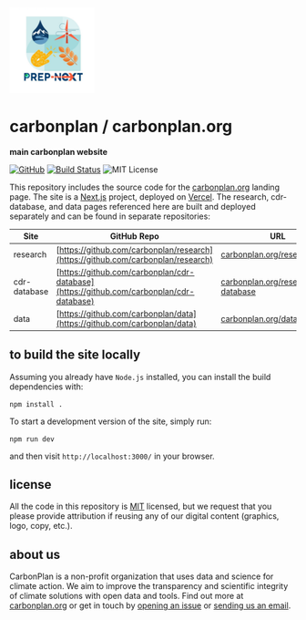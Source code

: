 <img
  src='https://github.com/longbiao1993/CMIP6/blob/main/data/figures/group.log.jpg'
  height='150'
/>

# carbonplan / carbonplan.org

**main carbonplan website**

[![GitHub][github-badge]][github]
[![Build Status]][actions]
![MIT License][]

[github]: https://github.com/carbonplan/carbonplan.org
[github-badge]: https://badgen.net/badge/-/github?icon=github&label
[build status]: https://github.com/carbonplan/carbonplan.org/actions/workflows/main.yml/badge.svg
[actions]: https://github.com/carbonplan/carbonplan.org/actions/workflows/main.yml
[mit license]: https://badgen.net/badge/license/MIT/blue

This repository includes the source code for the [carbonplan.org](https://carbonplan.org/) landing page. The site is a [Next.js](https://nextjs.org/) project, deployed on [Vercel](https://vercel.com/). The research, cdr-database, and data pages referenced here are built and deployed separately and can be found in separate repositories:

| Site         | GitHub Repo                                                                              | URL                                                                    |
| ------------ | ---------------------------------------------------------------------------------------- | ---------------------------------------------------------------------- |
| research     | [https://github.com/carbonplan/research](https://github.com/carbonplan/research)         | [carbonplan.org/research](https://carbonplan.org/research)             |
| cdr-database | [https://github.com/carbonplan/cdr-database](https://github.com/carbonplan/cdr-database) | [carbonplan.org/research/cdr-database](https://carbonplan.org/reports) |
| data         | [https://github.com/carbonplan/data](https://github.com/carbonplan/data)                 | [carbonplan.org/data](https://carbonplan.org/data)                     |

## to build the site locally

Assuming you already have `Node.js` installed, you can install the build dependencies with:

```shell
npm install .
```

To start a development version of the site, simply run:

```shell
npm run dev
```

and then visit `http://localhost:3000/` in your browser.

## license

All the code in this repository is [MIT](https://choosealicense.com/licenses/mit/) licensed, but we request that you please provide attribution if reusing any of our digital content (graphics, logo, copy, etc.).

## about us

CarbonPlan is a non-profit organization that uses data and science for climate action. We aim to improve the transparency and scientific integrity of climate solutions with open data and tools. Find out more at [carbonplan.org](https://carbonplan.org/) or get in touch by [opening an issue](https://github.com/carbonplan/carbonplan.org/issues/new) or [sending us an email](mailto:hello@carbonplan.org).
